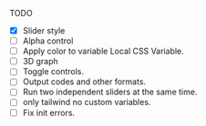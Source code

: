 

TODO

- [x] Slider style
- [ ] Alpha control
- [ ] Apply color to variable Local CSS Variable.
- [ ] 3D graph
- [ ] Toggle controls.
- [ ] Output codes and other formats.
- [ ] Run two independent sliders at the same time.
- [ ] only tailwind no custom variables.
- [ ] Fix init errors.